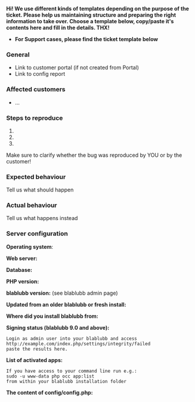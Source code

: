 
**Hi! We use different kinds of templates depending on the purpose of the ticket. Please help us maintaining structure and preparing the right information to take over. Choose a template below, copy/paste it's contents here and fill in the details. THX!**

- **For Support cases, please find the ticket template below**

### General
- Link to customer portal (if not created from Portal)
- Link to config report

### Affected customers
- ...

### Steps to reproduce
1.
2.
3.

Make sure to clarify whether the bug was reproduced by YOU or by the customer!

### Expected behaviour
Tell us what should happen

### Actual behaviour
Tell us what happens instead

### Server configuration
**Operating system**:

**Web server:**

**Database:**

**PHP version:**

**blablubb version:** (see blablubb admin page)

**Updated from an older blablubb or fresh install:**

**Where did you install blablubb from:**

**Signing status (blablubb 9.0 and above):**

```
Login as admin user into your blablubb and access 
http://example.com/index.php/settings/integrity/failed 
paste the results here.
```

**List of activated apps:**

```
If you have access to your command line run e.g.:
sudo -u www-data php occ app:list
from within your blablubb installation folder
```

**The content of config/config.php:**
